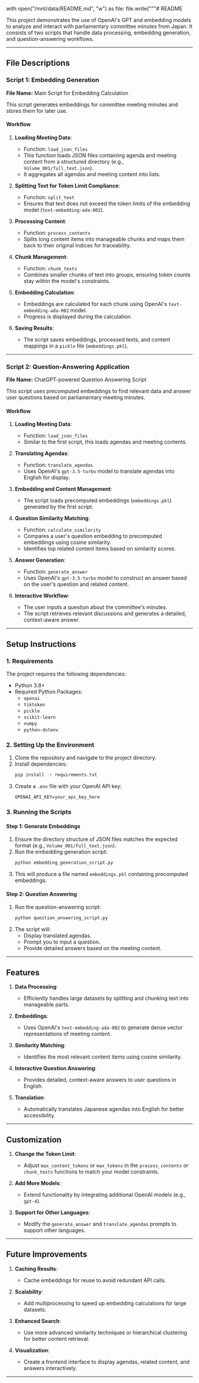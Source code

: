 with open("/mnt/data/README.md", "w") as file:
    file.write("""# README

This project demonstrates the use of OpenAI's GPT and embedding models to analyze and interact with parliamentary committee minutes from Japan. It consists of two scripts that handle data processing, embedding generation, and question-answering workflows.

---

## **File Descriptions**

### **Script 1: Embedding Generation**
**File Name:** Main Script for Embedding Calculation

This script generates embeddings for committee meeting minutes and stores them for later use.

#### **Workflow**
1. **Loading Meeting Data**:
    - Function: `load_json_files`
    - This function loads JSON files containing agenda and meeting content from a structured directory (e.g., `Volume_001/full_text.json`).
    - It aggregates all agendas and meeting content into lists.

2. **Splitting Text for Token Limit Compliance**:
    - Function: `split_text`
    - Ensures that text does not exceed the token limits of the embedding model (`text-embedding-ada-002`).

3. **Processing Content**:
    - Function: `process_contents`
    - Splits long content items into manageable chunks and maps them back to their original indices for traceability.

4. **Chunk Management**:
    - Function: `chunk_texts`
    - Combines smaller chunks of text into groups, ensuring token counts stay within the model's constraints.

5. **Embedding Calculation**:
    - Embeddings are calculated for each chunk using OpenAI's `text-embedding-ada-002` model.
    - Progress is displayed during the calculation.

6. **Saving Results**:
    - The script saves embeddings, processed texts, and content mappings in a `pickle` file (`embeddings.pkl`).

---

### **Script 2: Question-Answering Application**
**File Name:** ChatGPT-powered Question Answering Script

This script uses precomputed embeddings to find relevant data and answer user questions based on parliamentary meeting minutes.

#### **Workflow**
1. **Loading Meeting Data**:
    - Function: `load_json_files`
    - Similar to the first script, this loads agendas and meeting contents.

2. **Translating Agendas**:
    - Function: `translate_agendas`
    - Uses OpenAI's `gpt-3.5-turbo` model to translate agendas into English for display.

3. **Embedding and Content Management**:
    - The script loads precomputed embeddings (`embeddings.pkl`) generated by the first script.

4. **Question Similarity Matching**:
    - Function: `calculate_similarity`
    - Compares a user's question embedding to precomputed embeddings using cosine similarity.
    - Identifies top related content items based on similarity scores.

5. **Answer Generation**:
    - Function: `generate_answer`
    - Uses OpenAI's `gpt-3.5-turbo` model to construct an answer based on the user's question and related content.

6. **Interactive Workflow**:
    - The user inputs a question about the committee's minutes.
    - The script retrieves relevant discussions and generates a detailed, context-aware answer.

---

## **Setup Instructions**

### **1. Requirements**
The project requires the following dependencies:

- Python 3.8+
- Required Python Packages:
    - `openai`
    - `tiktoken`
    - `pickle`
    - `scikit-learn`
    - `numpy`
    - `python-dotenv`

### **2. Setting Up the Environment**
1. Clone the repository and navigate to the project directory.
2. Install dependencies:
    ```bash
    pip install -r requirements.txt
    ```
3. Create a `.env` file with your OpenAI API key:
    ```
    OPENAI_API_KEY=your_api_key_here
    ```

### **3. Running the Scripts**

#### **Step 1: Generate Embeddings**
1. Ensure the directory structure of JSON files matches the expected format (e.g., `Volume_001/full_text.json`).
2. Run the embedding generation script:
    ```bash
    python embedding_generation_script.py
    ```
3. This will produce a file named `embeddings.pkl` containing precomputed embeddings.

#### **Step 2: Question Answering**
1. Run the question-answering script:
    ```bash
    python question_answering_script.py
    ```
2. The script will:
    - Display translated agendas.
    - Prompt you to input a question.
    - Provide detailed answers based on the meeting content.

---

## **Features**

1. **Data Processing**:
    - Efficiently handles large datasets by splitting and chunking text into manageable parts.
    
2. **Embeddings**:
    - Uses OpenAI's `text-embedding-ada-002` to generate dense vector representations of meeting content.

3. **Similarity Matching**:
    - Identifies the most relevant content items using cosine similarity.

4. **Interactive Question Answering**:
    - Provides detailed, context-aware answers to user questions in English.

5. **Translation**:
    - Automatically translates Japanese agendas into English for better accessibility.

---

## **Customization**

1. **Change the Token Limit**:
    - Adjust `max_content_tokens` or `max_tokens` in the `process_contents` or `chunk_texts` functions to match your model constraints.

2. **Add More Models**:
    - Extend functionality by integrating additional OpenAI models (e.g., `gpt-4`).

3. **Support for Other Languages**:
    - Modify the `generate_answer` and `translate_agendas` prompts to support other languages.

---

## **Future Improvements**

1. **Caching Results**:
    - Cache embeddings for reuse to avoid redundant API calls.

2. **Scalability**:
    - Add multiprocessing to speed up embedding calculations for large datasets.

3. **Enhanced Search**:
    - Use more advanced similarity techniques or hierarchical clustering for better content retrieval.

4. **Visualization**:
    - Create a frontend interface to display agendas, related content, and answers interactively.

---
